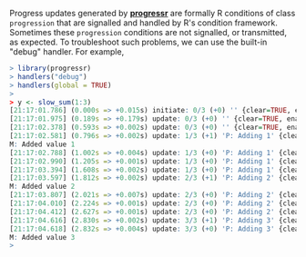 <!--
%\VignetteIndexEntry{progressr: Debugging}
%\VignetteAuthor{Henrik Bengtsson}
%\VignetteKeyword{R}
%\VignetteKeyword{package}
%\VignetteKeyword{vignette}
%\VignetteKeyword{debugging}
%\VignetteEngine{progressr::selfonly}
-->

Progress updates generated by **[progressr]** are formally R conditions
of class `progression` that are signalled and handled by R's condition
framework. Sometimes these `progression` conditions are not signalled,
or transmitted, as expected. To troubleshoot such problems, we can use
the built-in "debug" handler. For example,

```r
> library(progressr)
> handlers("debug")
> handlers(global = TRUE)
> 
> y <- slow_sum(1:3)
[21:17:01.786] (0.000s => +0.015s) initiate: 0/3 (+0) '' {clear=TRUE, enabled=TRUE, status=}
[21:17:01.975] (0.189s => +0.179s) update: 0/3 (+0) '' {clear=TRUE, enabled=TRUE, status=}
[21:17:02.378] (0.593s => +0.002s) update: 0/3 (+0) '' {clear=TRUE, enabled=TRUE, status=}
[21:17:02.581] (0.796s => +0.002s) update: 1/3 (+1) 'P: Adding 1' {clear=TRUE, enabled=TRUE, status=}
M: Added value 1
[21:17:02.788] (1.002s => +0.004s) update: 1/3 (+0) 'P: Adding 1' {clear=TRUE, enabled=TRUE, status=}
[21:17:02.990] (1.205s => +0.001s) update: 1/3 (+0) 'P: Adding 1' {clear=TRUE, enabled=TRUE, status=}
[21:17:03.394] (1.608s => +0.002s) update: 1/3 (+0) 'P: Adding 1' {clear=TRUE, enabled=TRUE, status=}
[21:17:03.597] (1.812s => +0.002s) update: 2/3 (+1) 'P: Adding 2' {clear=TRUE, enabled=TRUE, status=}
M: Added value 2
[21:17:03.807] (2.021s => +0.007s) update: 2/3 (+0) 'P: Adding 2' {clear=TRUE, enabled=TRUE, status=}
[21:17:04.010] (2.224s => +0.001s) update: 2/3 (+0) 'P: Adding 2' {clear=TRUE, enabled=TRUE, status=}
[21:17:04.412] (2.627s => +0.001s) update: 2/3 (+0) 'P: Adding 2' {clear=TRUE, enabled=TRUE, status=}
[21:17:04.616] (2.830s => +0.002s) update: 3/3 (+1) 'P: Adding 3' {clear=TRUE, enabled=TRUE, status=}
[21:17:04.618] (2.832s => +0.004s) update: 3/3 (+0) 'P: Adding 3' {clear=TRUE, enabled=TRUE, status=}
M: Added value 3
> 
```

[progressr]: https://progressr.futureverse.org
